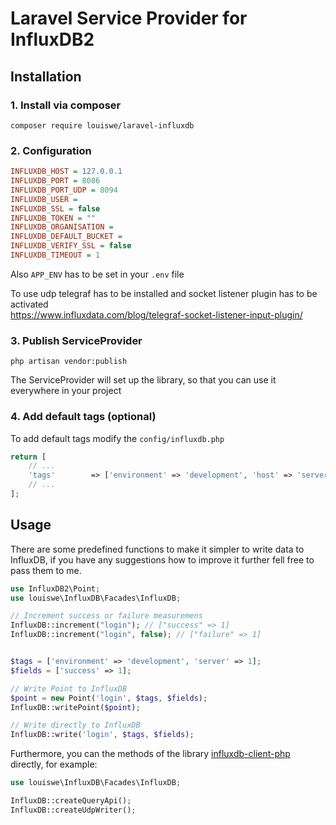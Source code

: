 # Laravel Service Provider for InfluxDB2

## Installation

### 1. Install via composer

```composer require louiswe/laravel-influxdb```

### 2. Configuration

```ini
INFLUXDB_HOST = 127.0.0.1
INFLUXDB_PORT = 8086
INFLUXDB_PORT_UDP = 8094
INFLUXDB_USER =
INFLUXDB_SSL = false
INFLUXDB_TOKEN = ""
INFLUXDB_ORGANISATION =
INFLUXDB_DEFAULT_BUCKET =
INFLUXDB_VERIFY_SSL = false
INFLUXDB_TIMEOUT = 1
```

Also ``APP_ENV`` has to be set in your `.env` file

To use udp telegraf has to be installed and socket listener plugin has to be activated<br>
https://www.influxdata.com/blog/telegraf-socket-listener-input-plugin/

### 3. Publish ServiceProvider

```php artisan vendor:publish```

The ServiceProvider will set up the library, so that you can use it everywhere in your project

### 4. Add default tags (optional)

To add default tags modify the `config/influxdb.php`

```php
return [
    // ...
    'tags'        => ['environment' => 'development', 'host' => 'server1']
    // ...
];
```

## Usage

There are some predefined functions to make it simpler to write data to InfluxDB, if you have any suggestions how to
improve it further fell free to pass them to me.

```php
use InfluxDB2\Point;
use louiswe\InfluxDB\Facades\InfluxDB;

// Increment success or failure measuremens
InfluxDB::increment("login"); // ["success" => 1]
InfluxDB::increment("login", false); // ["failure" => 1]


$tags = ['environment' => 'development', 'server' => 1];
$fields = ['success' => 1];

// Write Point to InfluxDB
$point = new Point('login', $tags, $fields);
InfluxDB::writePoint($point);

// Write directly to InfluxDB
InfluxDB::write('login', $tags, $fields);
```

Furthermore, you can the methods of the library [influxdb-client-php](https://github.com/influxdata/influxdb-client-php)
directly, for example:

```php
use louiswe\InfluxDB\Facades\InfluxDB;

InfluxDB::createQueryApi();
InfluxDB::createUdpWriter();
```